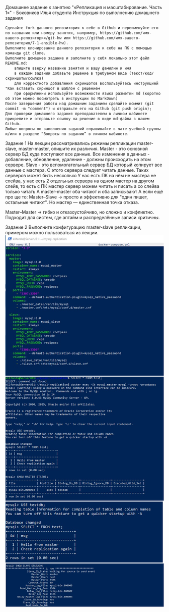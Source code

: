Домашнее задание к занятию "«Репликация и масштабирование. Часть 1»" - Боковиков Илья студента
Инструкция по выполнению домашнего задания

    Сделайте fork данного репозитория к себе в Github и переименуйте его по названию или номеру занятия, например, https://github.com/имя-вашего-репозитория/git-hw или https://github.com/имя-вашего-репозитория/7-1-ansible-hw).
    Выполните клонирование данного репозитория к себе на ПК с помощью команды git clone.
    Выполните домашнее задание и заполните у себя локально этот файл README.md:
        впишите вверху название занятия и вашу фамилию и имя
        в каждом задании добавьте решение в требуемом виде (текст/код/скриншоты/ссылка)
        для корректного добавления скриншотов воспользуйтесь инструкцией "Как вставить скриншот в шаблон с решением
        при оформлении используйте возможности языка разметки md (коротко об этом можно посмотреть в инструкции по MarkDown)
    После завершения работы над домашним заданием сделайте коммит (git commit -m "comment") и отправьте его на Github (git push origin);
    Для проверки домашнего задания преподавателем в личном кабинете прикрепите и отправьте ссылку на решение в виде md-файла в вашем Github.
    Любые вопросы по выполнению заданий спрашивайте в чате учебной группы и/или в разделе “Вопросы по заданию” в личном кабинете.

Задание 1
На лекции рассматривались режимы репликации master-slave, master-master, опишите их различия.
Master - это основной сервер БД куда поступают все данные. Все изменения в данных - добавление, обновление, удаление - должны происходить на этом сервере. 
Slave - это вспомогательный сервер БД который копирует все данные с мастера. С этого сервера следует читать данные. Таких серверов может быть несколько 
У нас есть ПК на нём не мастера не слейва, у нас есть 2 отдельных сервера на одном мастер на другом слейв, то есть с ПК мастер сервер можем читать и писать а со слейва только читать 
А master-master оба читают и оба записывают
А если ещё про ще то: 
Master–Slave → просто и эффективно для "один пишет, остальные читают". Но мастер — единственная точка отказа.

Master–Master → гибко и отказоустойчиво, но сложно и конфликтно. Подходит для систем, где аптайм и распределённые записи критичны.

Задание 2
Выполните конфигурацию master-slave репликации, примером можно пользоваться из лекции.
![docker](/img/docker.jpg)
![master](/img/master.jpg)
![slave](/img/slave.jpg)
![status](/img/statusslave.jpg)

